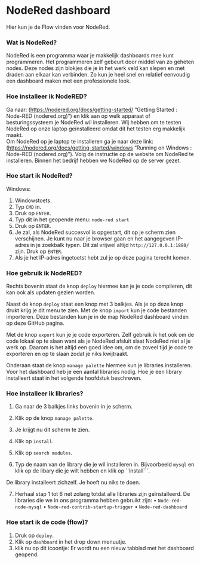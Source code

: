 # NodeRed dashboard
Hier kun je de Flow vinden voor NodeRed.

### Wat is NodeRed?
NodeRed is een programma waar je makkelijk dashboards mee kunt programmeren. Het programmeren zelf gebeurt door middel van zo geheten nodes. Deze nodes zijn blokjes die je in het werk veld kan slepen en met draden aan elkaar kan verbinden. Zo kun je heel snel en relatief eenvoudig een dashboard maken met een professionele look.  

### Hoe installeer ik NodeRED?
Ga naar: (https://nodered.org/docs/getting-started/ “Getting Started : Node-RED (nodered.org)”) en klik aan op welk apparaat of besturingssysteem je NodeRed wil installeren. Wij hebben om te testen NodeRed op onze laptop geïnstalleerd omdat dit het testen erg makkelijk maakt.  
Om NodeRed op je laptop te installeren ga je naar deze link: (https://nodered.org/docs/getting-started/windows “Running on Windows : Node-RED (nodered.org)”). Volg de instructie op de website om NodeRed te installeren. 
Binnen het bedrijf hebben we NodeRed op de server gezet. 

### Hoe start ik NodeRed?
Windows: 
1.	Windowstoets.
2.	Typ ```CMD``` in.
3.	Druk op ```ENTER```.
4.	Typ dit in het geopende menu: ```node-red start``` 
5.	Druk op ```ENTER```.
6.	Je zal, als NodeRed succesvol is opgestart, dit op je scherm zien verschijnen. Je kunt nu naar je browser gaan en het aangegeven IP-adres in je zoekbalk typen. Dit zal vrijwel altijd ```http://127.0.0.1:1880/``` zijn. Druk op ```ENTER```. 
7.	Als je het IP-adres ingetoetst hebt zul je op deze pagina terecht komen. 

### Hoe gebruik ik NodeRED?
Rechts bovenin staat de knop ```deploy``` hiermee kan je je code compileren, dit kan ook als updaten gezien worden. 

Naast de knop ```deploy``` staat een knop met 3 balkjes. Als je op deze knop drukt krijg je dit menu te zien. Met de knop ```import``` kun je code bestanden importeren. Deze bestanden kun je in de map NodeRed dashboard vinden op deze GitHub pagina. 

Met de knop ```export``` kun je je code exporteren. Zelf gebruik ik het ook om de code lokaal op te slaan want als je NodeRed afsluit slaat NodeRed niet al je werk op. Daarom is het altijd een goed idee om, om de zoveel tijd je code te exporteren en op te slaan zodat je niks kwijtraakt.

Onderaan staat de knop ```manage palette``` hiermee kun je libraries installeren. Voor het dashboard heb je een aantal libraries nodig.   Hoe je een library installeert staat in het volgende hoofdstuk beschreven.

### Hoe installeer ik libraries?
1.	Ga naar de 3 balkjes links bovenin in je scherm. 
2.	Klik op de knop ```manage palette```.
3.	Je krijgt nu dit scherm te zien. 

4.	Klik op ```install```.

5.	Klik op ```search modules```.

6.	Typ de naam van de library die je wil installeren in. Bijvoorbeeld ```mysql``` en klik op de libary die je wilt hebben en klik op ``ìnstall```. 

 
De library installeert zichzelf. Je hoeft nu niks te doen.

7.	Herhaal stap 1 tot 6 net zolang totdat alle libraries zijn geïnstalleerd. 
De libraries die we in ons programma hebben gebruikt zijn:
•	```Node-red-node-mysql```
•	```Node-red-contrib-startup-trigger```
•	```Node-red-dashboard```

### Hoe start ik de code (flow)?
1.	Druk op ```deploy```.
2.	Klik op ```dashboard``` in het drop down menuutje. 
3.	klik nu op dit icoontje:
Er wordt nu een nieuw tabblad met het dashboard geopend. 
